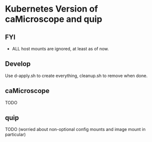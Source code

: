 # Kubernetes Version of caMicroscope and quip

## FYI
- ALL host mounts are ignored, at least as of now.

## Develop
Use d-apply.sh to create everything, cleanup.sh to remove when done.

## caMicroscope
TODO

## quip
TODO
(worried about non-optional config mounts and image mount in particular)
